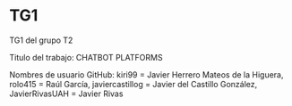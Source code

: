 # TG1
TG1 del grupo T2

Titulo del trabajo: CHATBOT PLATFORMS

Nombres de usuario GitHub:
kiri99 = Javier Herrero Mateos de la Higuera, rolo415 = Raúl García, javiercastillog = Javier del Castillo González, JavierRivasUAH = Javier Rivas 
